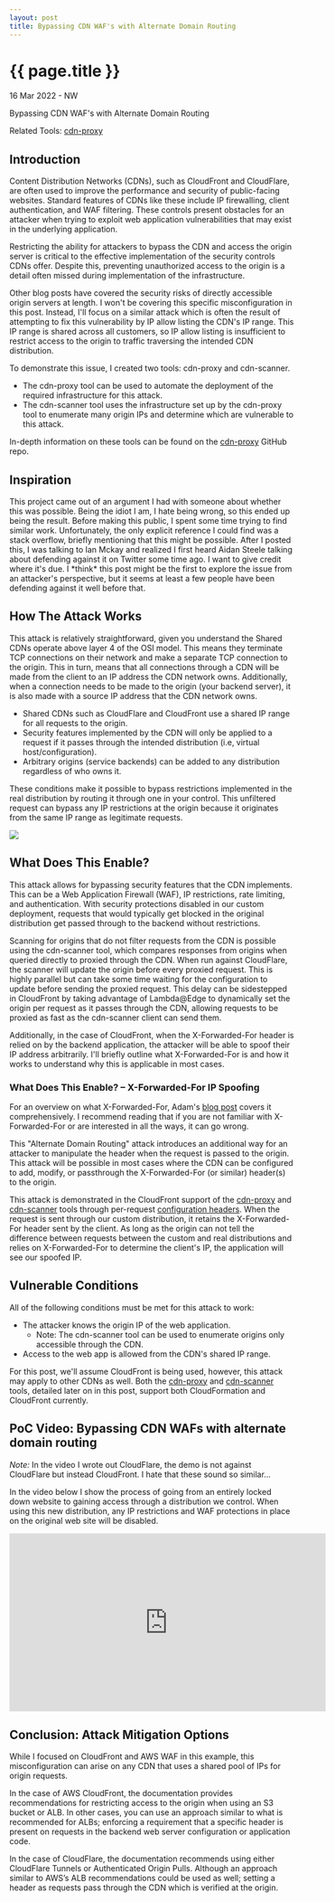```yaml
---
layout: post
title: Bypassing CDN WAF's with Alternate Domain Routing
---
```


{{ page.title }}
================

<p class="meta">16 Mar 2022 - NW</p>

Bypassing CDN WAF's with Alternate Domain Routing

Related Tools: [cdn-proxy](https://github.com/RyanJarv/cdn-proxy)

## Introduction

Content Distribution Networks (CDNs), such as CloudFront and CloudFlare, are often used to improve the performance and security of public-facing websites. Standard features of CDNs like these include IP firewalling, client authentication, and WAF filtering. These controls present obstacles for an attacker when trying to exploit web application vulnerabilities that may exist in the underlying application.

Restricting the ability for attackers to bypass the CDN and access the origin server is critical to the effective implementation of the security controls CDNs offer. Despite this, preventing unauthorized access to the origin is a detail often missed during implementation of the infrastructure.

Other blog posts have covered the security risks of directly accessible origin servers at length. I won't be covering this specific misconfiguration in this post. Instead, I'll focus on a similar attack which is often the result of attempting to fix this vulnerability by IP allow listing the CDN's IP range. This IP range is shared across all customers, so IP allow listing is insufficient to restrict access to the origin to traffic traversing the intended CDN distribution.

To demonstrate this issue, I created two tools: cdn-proxy and cdn-scanner. 

* The cdn-proxy tool can be used to automate the deployment of the required infrastructure for this attack. 
* The cdn-scanner tool uses the infrastructure set up by the cdn-proxy tool to enumerate many origin IPs and determine which are vulnerable to this attack.

In-depth information on these tools can be found on the [cdn-proxy](https://github.com/RyanJarv/cdn-proxy) GitHub repo.

## Inspiration

This project came out of an argument I had with someone about whether this was possible. Being the idiot I am, I hate being wrong, so this ended up being the result. Before making this public, I spent some time trying to find similar work. Unfortunately, the only explicit reference I could find was a stack overflow, briefly mentioning that this might be possible. After I posted this, I was talking to Ian Mckay and realized I first heard Aidan Steele talking about defending against it on Twitter some time ago. I want to give credit where it's due. I \*think\* this post might be the first to explore the issue from an attacker's perspective, but it seems at least a few people have been defending against it well before that.

## How The Attack Works

This attack is relatively straightforward, given you understand the Shared CDNs operate above layer 4 of the OSI model. This means they terminate TCP connections on their network and make a separate TCP connection to the origin. This in turn, means that all connections through a CDN will be made from the client to an IP address the CDN network owns. Additionally, when a connection needs to be made to the origin (your backend server), it is also made with a source IP address that the CDN network owns.

* Shared CDNs such as CloudFlare and CloudFront use a shared IP range for all requests to the origin.
* Security features implemented by the CDN will only be applied to a request if it passes through the intended distribution (i.e, virtual host/configuration).
* Arbitrary origins (service backends) can be added to any distribution regardless of who owns it.

These conditions make it possible to bypass restrictions implemented in the real distribution by routing it through one in your control. This unfiltered request can bypass any IP restrictions at the origin because it originates from the same IP range as legitimate requests.

<img src="{{site.baseurl}}/images/cdn_proxy.jpg">

## What Does This Enable?

This attack allows for bypassing security features that the CDN implements. This can be a Web Application Firewall (WAF), IP restrictions, rate limiting, and authentication. With security protections disabled in our custom deployment, requests that would typically get blocked in the original distribution get passed through to the backend without restrictions.

Scanning for origins that do not filter requests from the CDN is possible using the cdn-scanner tool, which compares responses from origins when queried directly to proxied through the CDN. When run against CloudFlare, the scanner will update the origin before every proxied request. This is highly parallel but can take some time waiting for the configuration to update before sending the proxied request. This delay can be sidestepped in CloudFront by taking advantage of Lambda@Edge to dynamically set the origin per request as it passes through the CDN, allowing requests to be proxied as fast as the cdn-scanner client can send them.

Additionally, in the case of CloudFront, when the X-Forwarded-For header is relied on by the backend application, the attacker will be able to spoof their IP address arbitrarily. I'll briefly outline what X-Forwarded-For is and how it works to understand why this is applicable in most cases.


### What Does This Enable? – X-Forwarded-For IP Spoofing

For an overview on what X-Forwarded-For, Adam's [blog post](https://adam-p.ca/blog/2022/03/x-forwarded-for/#it-cant-be-that-hard-to-get-the-real-client-ip-right) covers it comprehensively. I recommend reading that if you are not familiar with X-Forwarded-For or are interested in all the ways, it can go wrong.

This "Alternate Domain Routing" attack introduces an additional way for an attacker to manipulate the header when the request is passed to the origin. This attack will be possible in most cases where the CDN can be configured to add, modify, or passthrough the X-Forwarded-For (or similar) header(s) to the origin.

This attack is demonstrated in the CloudFront support of the [cdn-proxy](https://github.com/RyanJarv/cdn-proxy#cdn-proxy-1) and [cdn-scanner](https://github.com/RyanJarv/cdn-proxy#cdn-scanner) tools through per-request [configuration headers](https://github.com/RyanJarv/cdn-proxy#headers). When the request is sent through our custom distribution, it retains the X-Forwarded-For header sent by the client. As long as the origin can not tell the difference between requests between the custom and real distributions and relies on X-Forwarded-For to determine the client's IP, the application will see our spoofed IP.

## Vulnerable Conditions

All of the following conditions must be met for this attack to work:

* The attacker knows the origin IP of the web application.
  * Note: The cdn-scanner tool can be used to enumerate origins only accessible through the CDN.
* Access to the web app is allowed from the CDN's shared IP range.

For this post, we'll assume CloudFront is being used, however, this attack may apply to other CDNs as well. Both the [cdn-proxy](https://github.com/RyanJarv/cdn-proxy#cdn-proxy-1) and [cdn-scanner](https://github.com/RyanJarv/cdn-proxy#cdn-scanner) tools, detailed later on in this post, support both CloudFormation and CloudFront currently.

## PoC Video: Bypassing CDN WAFs with alternate domain routing

*Note:* In the video I wrote out CloudFlare, the demo is not against CloudFlare but instead CloudFront. I hate that these sound so similar...

In the video below I show the process of going from an entirely locked down website to gaining access through a distribution we control. When using this new distribution, any IP restrictions and WAF protections in place on the original web site will be disabled.

<iframe width="560" height="315" src="https://www.youtube.com/embed/TchwGCr4bZE" title="YouTube video player" frameborder="0" allow="accelerometer; autoplay; clipboard-write; encrypted-media; gyroscope; picture-in-picture" allowfullscreen></iframe>

## Conclusion: Attack Mitigation Options

While I focused on CloudFront and AWS WAF in this example, this misconfiguration can arise on any CDN that uses a shared pool of IPs for origin requests.

In the case of AWS CloudFront, the documentation provides recommendations for restricting access to the origin when using an S3 bucket or ALB. In other cases, you can use an approach similar to what is recommended for ALBs; enforcing a requirement that a specific header is present on requests in the backend web server configuration or application code.

In the case of CloudFlare, the documentation recommends using either CloudFlare Tunnels or Authenticated Origin Pulls. Although an approach similar to AWS’s ALB recommendations could be used as well; setting a header as requests pass through the CDN which is verified at the origin.

